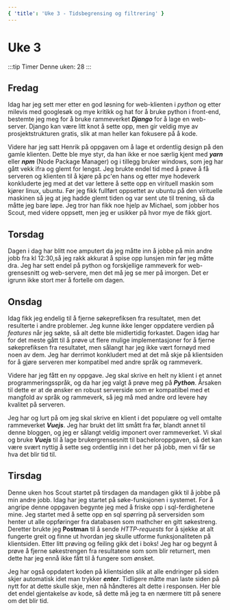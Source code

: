 ```yaml
---
{ 'title': 'Uke 3 - Tidsbegrensing og filtrering' }
---
```


# Uke 3

:::tip Timer
Denne uken: 28
:::

## Fredag

Idag har jeg sett mer etter en god løsning for web-klienten i _python_ og etter milevis med googlesøk og mye kritikk og hat for å bruke python i front-end, bestemte jeg meg for å bruke rammeverket **_Django_** for å lage en web-server. Django kan være litt knot å sette opp, men gir veldig mye av prosjektstrukturen gratis, slik at man heller kan fokusere på å kode.

Videre har jeg satt Henrik på oppgaven om å lage et ordentlig design på den gamle klienten. Dette ble mye styr, da han ikke er noe særlig kjent med **_yarn_** eller **_npm_** (Node Package Manager) og i tillegg bruker windows, som jeg har gått vekk ifra og glemt for lengst. Jeg brukte endel tid med å prøve å få serveren og klienten til å kjøre på pc'en hans og etter mye hodeverk konkluderte jeg med at det var lettere å sette opp en virituell maskin som kjører linux, ubuntu. Før jeg fikk fullført oppsettet av ubuntu på den virituelle maskinen så jeg at jeg hadde glemt tiden og var sent ute til trening, så da måtte jeg bare løpe. Jeg tror han fikk noe hjelp av Michael, som jobber hos Scout, med videre oppsett, men jeg er usikker på hvor mye de fikk gjort.

## Torsdag

Dagen i dag har blitt noe amputert da jeg måtte inn å jobbe på min andre jobb fra kl 12:30,så jeg rakk akkurat å spise opp lunsjen min før jeg måtte dra.
Jeg har sett endel på python og forskjellige rammeverk for web-grensesnitt og web-servere, men det må jeg se mer på imorgen.
Det er igrunn ikke stort mer å fortelle om dagen.

## Onsdag

Idag fikk jeg endelig til å fjerne søkeprefiksen fra resultatet, men det resulterte i andre problemer. Jeg kunne ikke lenger oppdatere verdien på _features_ når jeg søkte, så alt dette ble midlertidig forkastet. Dagen idag har for det meste gått til å prøve ut flere mulige implementasjoner for å fjerne søkeprefiksen fra resultatet, men sålangt har jeg ikke vært fornøyd med noen av dem. Jeg har derrimot konkludert med at det må skje på klientsiden for å gjøre serveren mer kompatibel med andre språk og rammeverk.

Videre har jeg fått en ny oppgave. Jeg skal skrive en helt ny klient i et annet programmeringsspråk, og da har jeg valgt å prøve meg på **_Python_**. Årsaken til dette er at de ønsker en robust serverside som er kompatilbel med et mangfold av språk og rammeverk, så jeg må med andre ord levere høy kvalitet på serveren.

Jeg har og lurt på om jeg skal skrive en klient i det populære og vell omtalte rammeverket **_Vuejs_**. Jeg har brukt det litt smått fra før, blandt annet til denne bloggen, og jeg er sålangt veldig imponert over rammeverket. Vi skal og bruke **_Vuejs_** til å lage brukergrensesnitt til bacheloroppgaven, så det kan være svært nyttig å sette seg ordentlig inn i det her på jobb, men vi får se hva det blir tid til.

## Tirsdag

Denne uken hos Scout startet på tirsdagen da mandagen gikk til å jobbe på min andre jobb.
Idag har jeg startet på søke-funksjonen i systemet. For å angripe denne oppgaven begynte jeg med å friske opp i sql-ferdighetene mine.
Jeg startet med å sette opp en sql spørring på serversiden som henter ut alle oppføringer fra databasen som mathcher en gitt søkestreng.
Deretter brukte jeg **Postman** til å sende _HTTP-requests_ for å sjekke at alt fungerte greit og finne ut hvordan jeg skulle utforme funksjonaliteten på klientsiden. Etter litt prøving og feiling gikk det i boks!
Jeg har og begynt å prøve å fjerne søkestrengen fra resultatene som som blir returnert, men dette har jeg ennå ikke fått til å fungere som ønsket.

Jeg har også oppdatert koden på klientsiden slik at alle endringer på siden skjer automatisk idet man trykker **_enter_**. Tidligere måtte man laste siden på nytt for at dette skulle skje, men nå håndteres alt dette i responsen. Her ble det endel gjentakelse av kode, så dette må jeg ta en nærmere titt på senere om det blir tid.
